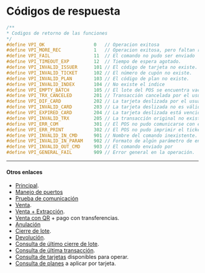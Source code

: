 # Códigos de respuesta
````c
/**
* Codigos de retorno de las funciones
*/
#define VPI_OK                  0   // Operacion exitosa
#define VPI_MORE_REC            1   // Operacion exitosa, pero faltan registros
#define VPI_FAIL                11  // El comando no pudo ser enviado
#define VPI_TIMEOUT_EXP         12  // Tiempo de espera agotado.
#define VPI_INVALID_ISSUER      101 // El código de tarjeta no existe.
#define VPI_INVALID_TICKET      102 // El número de cupón no existe.
#define VPI_INVALID_PLAN        103 // El código de plan no existe.
#define VPI_INVALID_INDEX       104 // No existe el indice
#define VPI_EMPTY_BATCH         105 // El lote del POS se encuentra vacío.
#define VPI_TRX_CANCELED        201 // Transacción cancelada por el usuario.
#define VPI_DIF_CARD            202 // La tarjeta deslizada por el usuario no coincide con la pedida.
#define VPI_INVALID_CARD        203 // La tarjeta deslizada no es válida.
#define VPI_EXPIRED_CARD        204 // La tarjeta deslizada está vencida.
#define VPI_INVALID_TRX         205 // La transacción original no existe. 
#define VPI_ERR_COM             301 // El POS no pudo comunicarse con el host.
#define VPI_ERR_PRINT           302 // El POS no pudo imprimir el ticket.
#define VPI_INVALID_IN_CMD      901 // Nombre del comando inexistente.
#define VPI_INVALID_IN_PARAM    902 // Formato de algún parámetro de entrada no es correcto.
#define VPI_INVALID_OUT_CMD     903 // El comando enviado por
#define VPI_GENERAL_FAIL        909 // Error general en la operación.

````

---
#### Otros enlaces
- [Principal](../README.md).
- [Manejo de puertos](../Funcionalidades/Puertos.md)
- [Prueba de comunicación](../Funcionalidades/ComTest.md)
- [Venta](../Funcionalidades/Venta.md).
- [Venta + Extracción](../Funcionalidades/Venta+Extracción.md).
- [Venta con QR](../Funcionalidades/VentaQR.md) + pago con transferencias.
- [Anulación](../Funcionalidades/Anulacion.md)
- [Cierre de lote](../Funcionalidades/cierreLote.md).
- [Devolución](../Funcionalidades/Devolucion.md).
- [Consulta de último cierre de lote](../Funcionalidades/consultaCierre.md).
- [Consulta de última transacción](../Funcionalidades/consultaUltTransaccion.md).
- [Consulta de tarjetas](../Funcionalidades/consultaTarjetas.md) disponibles para operar.
- [Consulta de planes](../Funcionalidades/consultaPlanes.md) a aplicar por tarjeta.